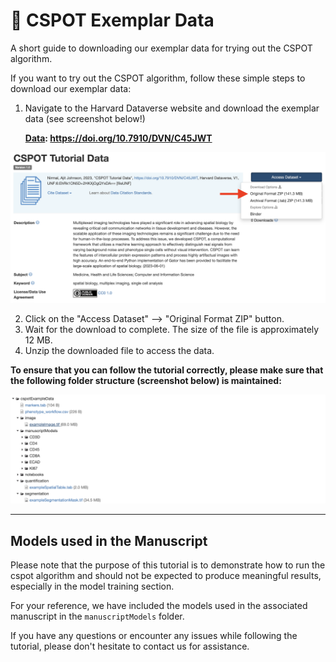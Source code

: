 # 🎯 CSPOT Exemplar Data
A short guide to downloading our exemplar data for trying out the CSPOT algorithm.
  
If you want to try out the CSPOT algorithm, follow these simple steps to download our exemplar data:

1. Navigate to the Harvard Dataverse website and download the exemplar data (see screenshot below!)
  
    **[Data](https://doi.org/10.7910/DVN/C45JWT): https://doi.org/10.7910/DVN/C45JWT**

![Harvard DataVerse](../../assets/harvardDataverse.png "Click on the denoted region to download the data")

2. Click on the "Access Dataset" --> "Original Format ZIP" button.
3. Wait for the download to complete. The size of the file is approximately 12 MB.
4. Unzip the downloaded file to access the data.

**To ensure that you can follow the tutorial correctly, please make sure that the following folder structure (screenshot below) is maintained:**

![Harvard DataVerse FolderStructure](../../assets/exampleFolderStructure.png "Click on the denoted region to download the data")

<hr>

## Models used in the Manuscript

Please note that the purpose of this tutorial is to demonstrate how to run the cspot algorithm and should not be expected to produce meaningful results, especially in the model training section.
  
For your reference, we have included the models used in the associated manuscript in the `manuscriptModels` folder.
  
If you have any questions or encounter any issues while following the tutorial, please don't hesitate to contact us for assistance.


```python

```
